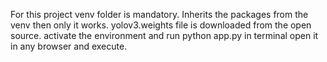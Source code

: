 For this project venv folder is mandatory.
Inherits the packages from the venv then only it works.
yolov3.weights file is downloaded from the open source.
activate the environment and run python app.py in terminal
open it in any browser and execute.